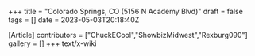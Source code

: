 +++
title = "Colorado Springs, CO (5156 N Academy Blvd)"
draft = false
tags = []
date = 2023-05-03T20:18:40Z

[Article]
contributors = ["ChuckECool","ShowbizMidwest","Rexburg090"]
gallery = []
+++
text/x-wiki